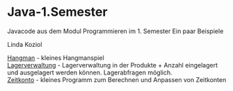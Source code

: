 # Java-1.Semester
Javacode aus dem Modul Programmieren im 1. Semester
Ein paar Beispiele

Linda Koziol

<a href="Hangman/">Hangman</a> - kleines Hangmanspiel
<br>
<a href="Lagerverwaltung/">Lagerverwaltung</a> - Lagerverwaltung in der Produkte + Anzahl eingelagert und ausgelagert werden können. Lagerabfragen möglich.
<br>
<a href="Zeitkonto/">Zeitkonto</a> - kleines Programm zum Berechnen und Anpassen von Zeitkonten
<br>

